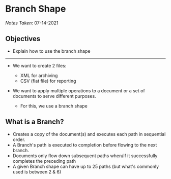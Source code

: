 # Branch Shape

*Notes Taken*: 07-14-2021

## Objectives

* Explain how to use the branch shape

---

* We want to create 2 files:
  * XML for archiving
  * CSV (flat file) for reporting

* We want to apply multiple operations to a document or a set of documents to serve different purposes.
  * For this, we use a branch shape

## What is a Branch?

* Creates a copy of the document(s) and executes each path in sequential order.
* A Branch's path is executed to completion before flowing to the next branch.
* Documents only flow down subsequent paths when/if it successfully completes the preceding path
* A given Branch shape can have up to 25 paths (but what's commonly used is between 2 & 6)
